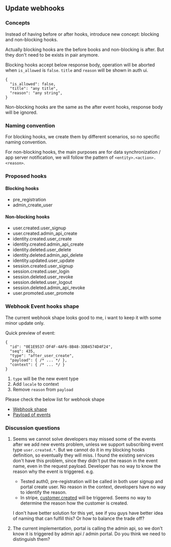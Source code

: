 ## Update webhooks

### Concepts

Instead of having before or after hooks, introduce new concept: blocking and non-blocking hooks.

Actually blocking hooks are the before books and non-blocking is after. But they don't need to be exists in pair anymore.

Blocking hooks accept below response body, operation will be aborted when `is_allowed` is `false`. `title` and `reason` will be shown in auth ui.

```json5
{
  "is_allowed": false,
  "title": "any title",
  "reason": "any string",
}
```

Non-blocking hooks are the same as the after event hooks, response body will be ignored.


### Naming convention

For blocking hooks, we create them by different scenarios, so no specific naming convention.

For non-blocking hooks, the main purposes are for data synchronization / app server notification, we will follow the pattern of `<entity>.<action>.<reason>`.


### Proposed hooks

#### Blocking hooks

- pre_registration
- admin_create_user

#### Non-blocking hooks

- user.created.user_signup
- user.created.admin_api_create
- identity.created.user_create
- identity.created.admin_api_create
- identity.deleted.user_delete
- identity.deleted.admin_api_delete
- identity.updated.user_update
- session.created.user_signup
- session.created.user_login
- session.deleted.user_revoke
- session.deleted.user_logout
- session.deleted.admin_api_revoke
- user.promoted.user_promote

### Webhook Event hooks shape

The current webhook shape looks good to me, i want to keep it with some minor update only.

Quick preview of event:

```json5
{
  "id": "0E1E9537-DF4F-4AF6-8B48-3DB4574D4F24",
  "seq": 435,
  "type": "after_user_create",
  "payload": { /* ... */ },
  "context": { /* ... */ }
}
```

1. `type` will be the new event type
1. Add `locale` to context
1. Remove `reason` from `payload`


Please check the below list for webhook shape
- [Webhook shape](./webhook.md#webhook-event-shape)
- [Payload of events](./webhook.md#blocking-webhook-event-list)


### Discussion questions

1. Seems we cannot solve developers may missed some of the events after we add new events problem, unless we support subscribing event type `user.created.*`. But we cannot do it in my blocking hooks definition, so eventually they will miss. I found the existing services don't have this problem, since they didn't put the reason in the event name, even in the request payload. Developer has no way to know the reason why the event is triggered. e.g.

    - Tested auth0, pre-registration will be called in both user signup and portal create user. No reason in the context, developers have no way to identify the reason.
    - In stripe, [customer.created](https://stripe.com/docs/api/events/types#event_types-customer.created) will be triggered. Seems no way to determine the reason how the customer is created.

    I don't have better solution for this yet, see if you guys have better idea of naming that can fulfill this? Or how to balance the trade off?

1. The current implementation, portal is calling the admin api, so we don't know it is triggered by admin api / admin portal. Do you think we need to distinguish them?
